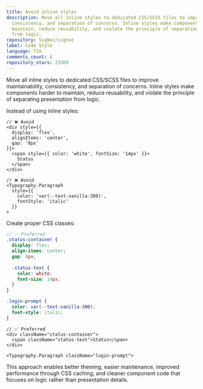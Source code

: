 ```yaml
---
title: Avoid inline styles
description: Move all inline styles to dedicated CSS/SCSS files to improve maintainability,
  consistency, and separation of concerns. Inline styles make components harder to
  maintain, reduce reusability, and violate the principle of separating presentation
  from logic.
repository: SigNoz/signoz
label: Code Style
language: TSX
comments_count: 4
repository_stars: 23369
---
```


Move all inline styles to dedicated CSS/SCSS files to improve maintainability, consistency, and separation of concerns. Inline styles make components harder to maintain, reduce reusability, and violate the principle of separating presentation from logic.

Instead of using inline styles:
```tsx
// ❌ Avoid
<div style={{ 
  display: 'flex', 
  alignItems: 'center', 
  gap: '8px' 
}}>
  <span style={{ color: 'white', fontSize: '14px' }}>
    Status
  </span>
</div>

// ❌ Avoid
<Typography.Paragraph
  style={{
    color: 'var(--text-vanilla-300)',
    fontStyle: 'italic'
  }}
>
```

Create proper CSS classes:
```scss
// ✅ Preferred
.status-container {
  display: flex;
  align-items: center;
  gap: 8px;
  
  .status-text {
    color: white;
    font-size: 14px;
  }
}

.login-prompt {
  color: var(--text-vanilla-300);
  font-style: italic;
}
```

```tsx
// ✅ Preferred
<div className="status-container">
  <span className="status-text">Status</span>
</div>

<Typography.Paragraph className="login-prompt">
```

This approach enables better theming, easier maintenance, improved performance through CSS caching, and cleaner component code that focuses on logic rather than presentation details.